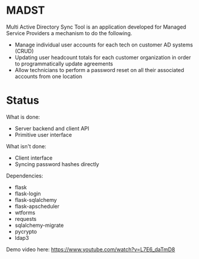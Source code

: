 MADST
========

Multi Active Directory Sync Tool is an application developed for Managed Service Providers a mechanism to do the following.

 * Manage individual user accounts for each tech on customer AD systems (CRUD)
 * Updating user headcount totals for each customer organization in order to programmatically update agreements
 * Allow technicians to perform a password reset on all their associated accounts from one location


Status
======

What is done:

 * Server backend and client API
 * Primitive user interface

What isn't done:

 * Client interface
 * Syncing password hashes directly

Dependencies:

 * flask
 * flask-login
 * flask-sqlalchemy
 * flask-apscheduler
 * wtforms
 * requests
 * sqlalchemy-migrate
 * pycrypto
 * ldap3
 
 Demo video here: https://www.youtube.com/watch?v=L7E6_daTmD8
